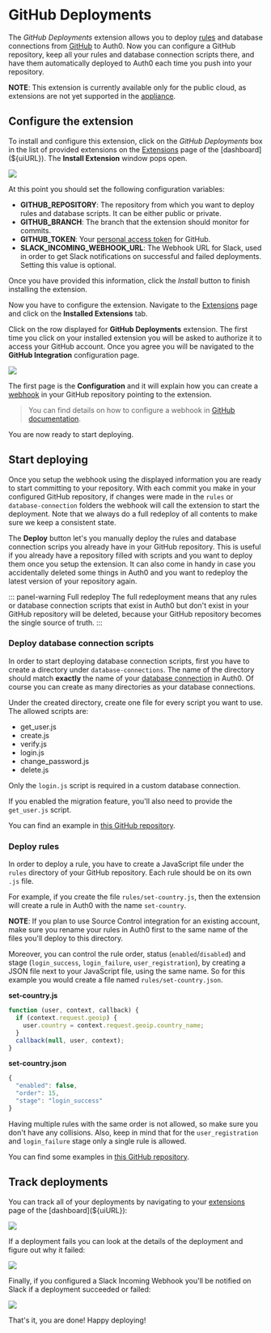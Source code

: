 # GitHub Deployments

The _GitHub Deployments_ extension allows you to deploy [rules](/rules) and database connections from [GitHub](https://github.com) to Auth0. Now you can configure a GitHub repository, keep all your rules and database connection scripts there, and have them automatically deployed to Auth0 each time you push into your repository.

__NOTE__: This extension is currently available only for the public cloud, as extensions are not yet supported in the [appliance](/appliance).


## Configure the extension

To install and configure this extension, click on the _GitHub Deployments_ box in the list of provided extensions on the [Extensions](${uiURL}/#/extensions) page of the [dashboard](${uiURL}). The __Install Extension__ window pops open.

![](/media/articles/extensions/github-deploy/install-extension.png)

At this point you should set the following configuration variables:

- **GITHUB_REPOSITORY**: The repository from which you want to deploy rules and database scripts. It can be either public or private. 
- **GITHUB_BRANCH**: The branch that the extension should monitor for commits.
- **GITHUB_TOKEN**: Your [personal access token](https://help.github.com/articles/creating-an-access-token-for-command-line-use/#creating-a-token) for GitHub.
- **SLACK_INCOMING_WEBHOOK_URL**: The Webhook URL for Slack, used in order to get Slack notifications on successful and failed deployments. Setting this value is optional.

Once you have provided this information, click the *Install* button to finish installing the extension.

Now you have to configure the extension. Navigate to the [Extensions](${uiURL}/#/extensions) page and click on the __Installed Extensions__ tab. 

Click on the row displayed for __GitHub Deployments__ extension. The first time you click on your installed extension you will be asked to authorize it to access your GitHub account. Once you agree you will be navigated to the __GitHub Integration__ configuration page.

![](/media/articles/extensions/github-deploy/configure-extension.png)

The first page is the __Configuration__ and it will explain how you can create a [webhook](https://help.github.com/articles/about-webhooks/) in your GitHub repository pointing to the extension. 

> You can find details on how to configure a webhook in [GitHub documentation](https://developer.github.com/webhooks/creating/).

You are now ready to start deploying.


## Start deploying

Once you setup the webhook using the displayed information you are ready to start committing to your repository. With each commit you make in your configured GitHub repository, if changes were made in the `rules` or `database-connection` folders the webhook will call the extension to start the deployment. Note that we always do a full redeploy of all contents to make sure we keep a consistent state.

The __Deploy__ button let's you manually deploy the rules and database connection scrips you already have in your GitHub repository. This is useful if you already have a repository filled with scripts and you want to deploy them once you setup the extension. It can also come in handy in case you accidentally deleted some things in Auth0 and you want to redeploy the latest version of your repository again.

::: panel-warning Full redeploy
The full redeployment means that any rules or database connection scripts that exist in Auth0 but don't exist in your GitHub repository will be deleted, because your GitHub repository becomes the single source of truth.
:::


### Deploy database connection scripts

In order to start deploying database connection scripts, first you have to create a directory under `database-connections`. The name of the directory should match __exactly__ the name of your [database connection](${uiURL}/#/connections/database) in Auth0. Of course you can create as many directories as your database connections.

Under the created directory, create one file for every script you want to use. The allowed scripts are:

- get_user.js
- create.js
- verify.js
- login.js
- change_password.js
- delete.js

Only the `login.js` script is required in a custom database connection. 

If you enabled the migration feature, you'll also need to provide the `get_user.js` script.

You can find an example in [this GitHub repository](https://github.com/auth0-samples/github-source-control-integration/tree/master/database-connections/my-custom-db).


### Deploy rules

In order to deploy a rule, you have to create a JavaScript file under the `rules` directory of your GitHub repository. Each rule should be on its own `.js` file. 

For example, if you create the file `rules/set-country.js`, then the extension will create a rule in Auth0 with the name `set-country`. 

__NOTE__: If you plan to use Source Control integration for an existing account, make sure you rename your rules in Auth0 first to the same name of the files you'll deploy to this directory.

Moreover, you can control the rule order, status (`enabled`/`disabled`) and stage (`login_success`, `login_failure`, `user_registration`), by creating a JSON file next to your JavaScript file, using the same name. So for this example you would create a file named `rules/set-country.json`.

__set-country.js__
```javascript
function (user, context, callback) {
  if (context.request.geoip) {
    user.country = context.request.geoip.country_name;
  }
  callback(null, user, context);
}
```

__set-country.json__
```javascript
{
  "enabled": false,
  "order": 15,
  "stage": "login_success"
}
```

Having multiple rules with the same order is not allowed, so make sure you don't have any collisions. Also, keep in mind that for the `user_registration` and `login_failure` stage only a single rule is allowed.

You can find some examples in [this GitHub repository](https://github.com/auth0-samples/github-source-control-integration/tree/master/rules).


## Track deployments

You can track all of your deployments by navigating to your [extensions](${uiURL}/#/extensions) page of the [dashboard](${uiURL}):

![](/media/articles/extensions/github-deploy/deployments-overview.png)

If a deployment fails you can look at the details of the deployment and figure out why it failed:

![](/media/articles/extensions/github-deploy/deployment-log.png)

Finally, if you configured a Slack Incoming Webhook you'll be notified on Slack if a deployment succeeded or failed:

![](/media/articles/extensions/github-deploy/slack-messages.png)

That's it, you are done! Happy deploying!

